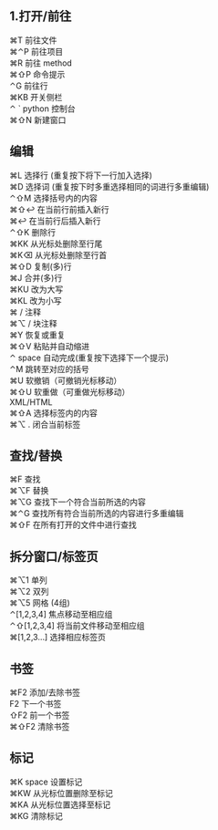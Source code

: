 ## 1.打开/前往  
⌘T 	前往文件    
⌘⌃P 	前往项目  
⌘R 	前往 method   
⌘⇧P 	命令提示  
⌃G 	前往行  
⌘KB 	开关侧栏  
⌃ ` 	python 控制台  
⌘⇧N 	新建窗口  

## 编辑
⌘L 	选择行 (重复按下将下一行加入选择)  
⌘D 	选择词 (重复按下时多重选择相同的词进行多重编辑)  
⌃⇧M 	选择括号内的内容  
⌘⇧↩ 	在当前行前插入新行  
⌘↩ 	在当前行后插入新行  
⌃⇧K 	删除行  
⌘KK 	从光标处删除至行尾  
⌘K⌫ 	从光标处删除至行首  
⌘⇧D 	复制(多)行  
⌘J 	合并(多)行  
⌘KU 	改为大写  
⌘KL 	改为小写  
⌘ / 	注释  
⌘⌥ / 	块注释  
⌘Y 	恢复或重复  
⌘⇧V 	粘贴并自动缩进  
⌃ space 	自动完成(重复按下选择下一个提示)  
⌃M 	跳转至对应的括号  
⌘U 	软撤销（可撤销光标移动）  
⌘⇧U 	软重做（可重做光标移动）  
XML/HTML  
⌘⇧A 	选择标签内的内容  
⌘⌥ . 	闭合当前标签  

## 查找/替换
⌘F 	查找  
⌘⌥F 	替换  
⌘⌥G 	查找下一个符合当前所选的内容  
⌘⌃G 	查找所有符合当前所选的内容进行多重编辑  
⌘⇧F 	在所有打开的文件中进行查找  

## 拆分窗口/标签页
⌘⌥1 	单列  
⌘⌥2 	双列  
⌘⌥5 	网格 (4组)  
⌃[1,2,3,4] 	焦点移动至相应组  
⌃⇧[1,2,3,4] 	将当前文件移动至相应组  
⌘[1,2,3…] 	选择相应标签页  

## 书签
⌘F2 	添加/去除书签  
F2 	下一个书签  
⇧F2 	前一个书签  
⌘⇧F2 	清除书签  

## 标记
⌘K space 	设置标记  
⌘KW 	从光标位置删除至标记  
⌘KA 	从光标位置选择至标记  
⌘KG 	清除标记   
